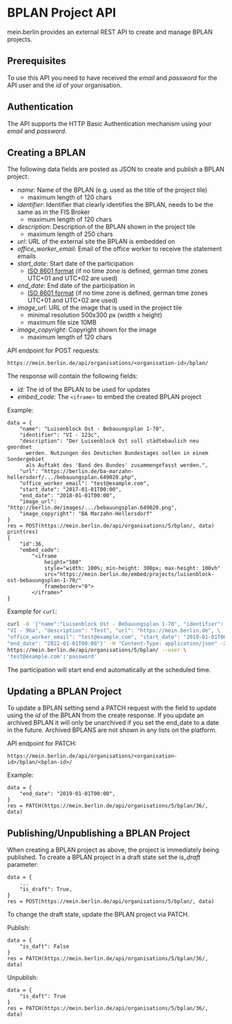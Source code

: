 # BPLAN Project API

mein.berlin provides an external REST API to create and manage BPLAN projects.

## Prerequisites

To use this API you need to have received the *email* and *password* for the
API user and the *id* of your organisation.

## Authentication

The API supports the HTTP Basic Authentication mechanism using your *email* and *password*.

## Creating a BPLAN

The following data fields are posted as JSON to create and publish a BPLAN
project:

-   *name*: Name of the BPLAN (e.g. used as the title of the project tile)
    -   maximum length of 120 chars
-   *identifier*: Identifier that clearly identifies the BPLAN,
    needs to be the same as in the FIS Broker
    -   maximum length of 120 chars
-   *description*: Description of the BPLAN shown in the project tile
    -   maximum length of 250 chars
-   *url*: URL of the external site the BPLAN is embedded on
-   *office_worker_email*: Email of the office worker to receive the statement emails
-   *start_date*: Start date of the participation
    -   [ISO 8601 format](https://en.wikipedia.org/wiki/ISO_8601)
        (if no time zone is  defined, german time zones UTC+01 and UTC+02 are used)
-   *end_date*: End date of the participation in
    -   [ISO 8601 format](https://en.wikipedia.org/wiki/ISO_8601)
        (if no time zone is  defined,  german time zones UTC+01 and UTC+02 are used)
-   *image_url*: URL of the image that is used in the project tile
    -   minimal resolution 500x300 px (width x height)
    -   maximum file size 10MB
-   *image_copyright*: Copyright shown for the image
    -   maximum length of 120 chars

API endpoint for POST requests:

    https://mein.berlin.de/api/organisations/<organisation-id>/bplan/

The response will contain the following fields:

-   *id*: The id of the BPLAN to be used for updates
-   *embed_code*: The `<iframe>` to embed the created BPLAN project

Example:

    data = {
        "name": "Luisenblock Ost - Bebauungsplan 1-70",
        "identifier": "VI - 123c",
        "description": "Der Luisenblock Ost soll städtebaulich neu geordnet
          werden. Nutzungen des Deutschen Bundestages sollen in einem Sondergebiet
          als Auftakt des 'Band des Bundes' zusammengefasst werden.",
        "url": "https://berlin.de/ba-marzahn-hellersdorf/.../bebauungsplan.649020.php",
        "office_worker_email": "test@example.com",
        "start_date": "2017-01-01T00:00",
        "end_date": "2018-01-01T00:00",
        "image_url": "http://berlin.de/images/.../bebauungsplan.649020.png",
        "image_copyright": "BA Marzahn-Hellersdorf"
    }
    res = POST(https://mein.berlin.de/api/organisations/5/bplan/, data)
    print(res)
    {
        "id":36,
        "embed_code":
            "<iframe
                height="500"
                style="width: 100%; min-height: 300px; max-height: 100vh"
                src="https://mein.berlin.de/embed/projects/luisenblock-ost-bebauungsplan-1-70/"
                frameborder="0">
            </iframe>"
    }

Example for `curl`:

```sh
curl -d '{"name":"Luisenblock Ost - Bebauungsplan 1-70", "identifier": \
"VI - 96a", "description": "Test", "url": "https://mein.berlin.de", \
"office_worker_email": "test@example.com", "start_date": "2019-01-01T00:00", \
"end_date": "2022-01-01T00:00"}' -H "Content-Type: application/json" -X POST \
https://mein.berlin.de/api/organisations/5/bplan/ --user \
'test@example.com':'password'
```

The participation will start end end automatically at the scheduled time.

## Updating a BPLAN Project

To update a BPLAN setting send a PATCH request with the field to update using
the *id* of the BPLAN from the create response. If you update an archived BPLAN it will only be unarchived if you set the end_date to a date in the future. Archived BPLANS are not shown in any lists on the platform. 

API endpoint for PATCH:

    https://mein.berlin.de/api/organisations/<organisation-id>/bplan/<bplan-id>/

Example:

    data = {
        "end_date": "2019-01-01T00:00",
    }
    res = PATCH(https://mein.berlin.de/api/organisations/5/bplan/36/, data)

## Publishing/Unpublishing a BPLAN Project

When creating a BPLAN project as above, the project is immediately being
published. To create a BPLAN project in a draft state set the *is_draft*
parameter:

    data = {
        ...
        "is_draft": True,
    }
    res = POST(https://mein.berlin.de/api/organisations/5/bplan/, data)

To change the draft state, update the BPLAN project via PATCH.

Publish:

    data = {
        "is_daft": False
    }
    res = PATCH(https://mein.berlin.de/api/organisations/5/bplan/36/, data)

Unpublish:

    data = {
        "is_daft": True
    }
    res = PATCH(https://mein.berlin.de/api/organisations/5/bplan/36/, data)
